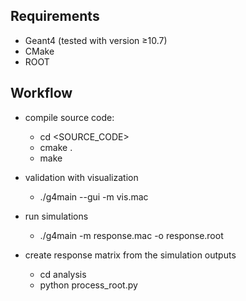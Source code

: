 


## Requirements

* Geant4 (tested with version ≥10.7)
* CMake
* ROOT



## Workflow

* compile source code:
  - cd <SOURCE_CODE>
  - cmake .
  - make

* validation with visualization
  - ./g4main --gui -m vis.mac
* run simulations
  - ./g4main  -m response.mac -o response.root
* create response matrix from the simulation outputs
  - cd analysis
  - python process_root.py




